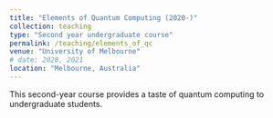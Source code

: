 ```yaml
---
title: "Elements of Quantum Computing (2020-)"
collection: teaching
type: "Second year undergraduate course"
permalink: /teaching/elements_of_qc
venue: "University of Melbourne"
# date: 2020, 2021
location: "Melbourne, Australia"
---
```


This second-year course provides a taste of quantum computing to undergraduate students.